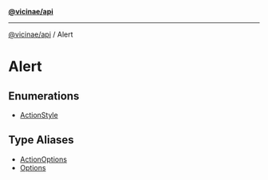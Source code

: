 [**@vicinae/api**](../../../README.md)

***

[@vicinae/api](../../../README.md) / Alert

# Alert

## Enumerations

- [ActionStyle](enumerations/ActionStyle.md)

## Type Aliases

- [ActionOptions](type-aliases/ActionOptions.md)
- [Options](type-aliases/Options.md)
